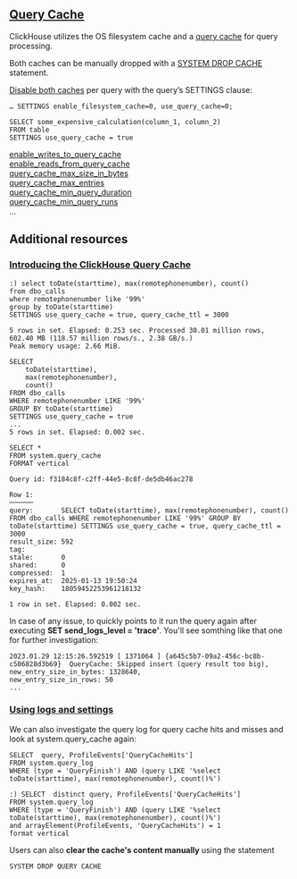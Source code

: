 ## [Query Cache](https://clickhouse.com/docs/en/operations/query-cache)

ClickHouse utilizes the OS filesystem cache and a [query cache](https://clickhouse.com/docs/en/operations/query-cache) for query processing.

Both caches can be manually dropped with a [SYSTEM DROP CACHE](https://clickhouse.com/docs/en/sql-reference/statements/system) statement.

[Disable both caches](https://clickhouse.com/blog/clickhouse_vs_elasticsearch_the_billion_row_matchup#clickhouse-2) per query with the query’s SETTINGS clause:
```
… SETTINGS enable_filesystem_cache=0, use_query_cache=0;
```

```
SELECT some_expensive_calculation(column_1, column_2)
FROM table
SETTINGS use_query_cache = true
```
[enable_writes_to_query_cache](https://clickhouse.com/docs/en/operations/settings/settings#enable-writes-to-query-cache)   
[enable_reads_from_query_cache](https://clickhouse.com/docs/en/operations/settings/settings#enable-reads-from-query-cache)   
[query_cache_max_size_in_bytes](https://clickhouse.com/docs/en/operations/settings/settings#query-cache-max-size-in-bytes)  
[query_cache_max_entries](https://clickhouse.com/docs/en/operations/settings/settings#query-cache-max-entries)   
[query_cache_min_query_duration](https://clickhouse.com/docs/en/operations/settings/settings#query-cache-min-query-duration)   
[query_cache_min_query_runs](https://clickhouse.com/docs/en/operations/settings/settings#query-cache-min-query-runs)   
...

## Additional resources
### [Introducing the ClickHouse Query Cache](https://clickhouse.com/blog/introduction-to-the-clickhouse-query-cache-and-design)
```
:) select toDate(starttime), max(remotephonenumber), count()
from dbo_calls
where remotephonenumber like '99%'
group by toDate(starttime)
SETTINGS use_query_cache = true, query_cache_ttl = 3000

5 rows in set. Elapsed: 0.253 sec. Processed 30.01 million rows, 602.40 MB (118.57 million rows/s., 2.38 GB/s.)
Peak memory usage: 2.66 MiB.
```
```
SELECT
    toDate(starttime),
    max(remotephonenumber),
    count()
FROM dbo_calls
WHERE remotephonenumber LIKE '99%'
GROUP BY toDate(starttime)
SETTINGS use_query_cache = true
...
5 rows in set. Elapsed: 0.002 sec.
```
```
SELECT *
FROM system.query_cache
FORMAT vertical

Query id: f3184c8f-c2ff-44e5-8c8f-de5db46ac278

Row 1:
──────
query:       SELECT toDate(starttime), max(remotephonenumber), count() FROM dbo_calls WHERE remotephonenumber LIKE '99%' GROUP BY toDate(starttime) SETTINGS use_query_cache = true, query_cache_ttl = 3000
result_size: 592
tag:
stale:       0
shared:      0
compressed:  1
expires_at:  2025-01-13 19:50:24
key_hash:    18059452253961218132

1 row in set. Elapsed: 0.002 sec.
```

In case of any issue, to quickly points to it run the query again after executing **SET send_logs_level = 'trace'**.
You'll see somthing like that one for further investigation:
```
2023.01.29 12:15:26.592519 [ 1371064 ] {a645c5b7-09a2-456c-bc8b-c506828d3b69}  QueryCache: Skipped insert (query result too big), new_entry_size_in_bytes: 1328640,
new_entry_size_in_rows: 50
...
```
### [Using logs and settings](https://clickhouse.com/blog/introduction-to-the-clickhouse-query-cache-and-design#using-logs-and-settings)
We can also investigate the query log for query cache hits and misses and look at system.query_cache again:
```
SELECT  query, ProfileEvents['QueryCacheHits']
FROM system.query_log
WHERE (type = 'QueryFinish') AND (query LIKE '%select toDate(starttime), max(remotephonenumber), count()%')
```
```
:) SELECT  distinct query, ProfileEvents['QueryCacheHits']
FROM system.query_log
WHERE (type = 'QueryFinish') AND (query LIKE '%select toDate(starttime), max(remotephonenumber), count()%')
and arrayElement(ProfileEvents, 'QueryCacheHits') = 1
format vertical
```

Users can also **clear the cache's content manually** using the statement 
```
SYSTEM DROP QUERY CACHE
```



